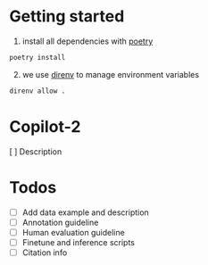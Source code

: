 # Getting started

1. install all dependencies with [poetry](https://python-poetry.org/docs/getting-started/installation)

```bash
poetry install
```

2. we use [direnv](https://direnv.net/) to manage environment variables

```bash
direnv allow .
```

# Copilot-2

[ ] Description

# Todos

- [ ] Add data example and description
- [ ] Annotation guideline
- [ ] Human evaluation guideline
- [ ] Finetune and inference scripts
- [ ] Citation info
